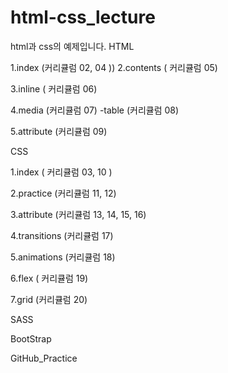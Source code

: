 # html-css_lecture
html과 css의 예제입니다.
HTML

1.index (커리큘럼 02, 04 )) 2.contents ( 커리큘럼 05)

3.inline ( 커리큘럼 06)

4.media (커리큘럼 07) -table (커리큘럼 08)

5.attribute (커리큘럼 09)

CSS

1.index ( 커리큘럼 03, 10 )

2.practice (커리큘럼 11, 12)

3.attribute (커리큘럼 13, 14, 15, 16)

4.transitions (커리큘럼 17)

5.animations (커리큘럼 18)

6.flex ( 커리큘럼 19)

7.grid (커리큘럼 20)

SASS

BootStrap

GitHub_Practice
